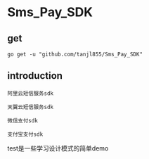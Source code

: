 # Sms_Pay_SDK

## get
`go get -u "github.com/tanjl855/Sms_Pay_SDK"`

## introduction

`阿里云短信服务sdk`

`天翼云短信服务sdk`

`微信支付sdk`

`支付宝支付sdk`

test是一些学习设计模式的简单demo
